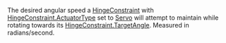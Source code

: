 The desired angular speed a [HingeConstraint](https://create.roblox.com/docs/reference/engine/classes/HingeConstraint) with
[HingeConstraint.ActuatorType](https://create.roblox.com/docs/reference/engine/classes/HingeConstraint#ActuatorType) set to [Servo](https://developer.roblox.com/en-us/api-reference/enum/ActuatorType) will
attempt to maintain while rotating towards its
[HingeConstraint.TargetAngle](https://create.roblox.com/docs/reference/engine/classes/HingeConstraint#TargetAngle). Measured in radians/second.